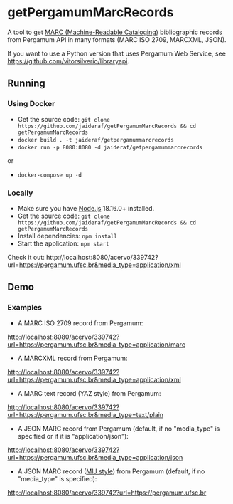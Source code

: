 # getPergamumMarcRecords

A tool to get [MARC (Machine-Readable Cataloging)](https://en.wikipedia.org/wiki/MARC_standards) bibliographic records from Pergamum API in many formats (MARC ISO 2709, MARCXML, JSON).

If you want to use a Python version that uses Pergamum Web Service, see https://github.com/vitorsilverio/libraryapi.

## Running

### Using Docker

- Get the source code: `git clone https://github.com/jaideraf/getPergamumMarcRecords && cd getPergamumMarcRecords`
- `docker build . -t jaideraf/getpergamummarcrecords`
- `docker run -p 8080:8080 -d jaideraf/getpergamummarcrecords`

or

- `docker-compose up -d`

### Locally

- Make sure you have [Node.js](https://nodejs.org/) 18.16.0+ installed. 
- Get the source code: `git clone https://github.com/jaideraf/getPergamumMarcRecords && cd getPergamumMarcRecords`
- Install dependencies: `npm install`
- Start the application: `npm start`

Check it out:  http://localhost:8080/acervo/339742?url=https://pergamum.ufsc.br&media_type=application/xml

## Demo

### Examples

- A MARC ISO 2709 record from Pergamum:

<http://localhost:8080/acervo/339742?url=https://pergamum.ufsc.br&media_type=application/marc>

- A MARCXML record from Pergamum:

<http://localhost:8080/acervo/339742?url=https://pergamum.ufsc.br&media_type=application/xml>

- A MARC text record (YAZ style) from Pergamum:

<http://localhost:8080/acervo/339742?url=https://pergamum.ufsc.br&media_type=text/plain>

- A JSON MARC record from Pergamum (default, if no "media_type" is specified or if it is "application/json"):

<http://localhost:8080/acervo/339742?url=https://pergamum.ufsc.br&media_type=application/json>

- A JSON MARC record ([MIJ style](https://github.com/marc4j/marc4j/wiki/MARC-in-JSON-Description)) from Pergamum (default, if no "media_type" is specified):

<http://localhost:8080/acervo/339742?url=https://pergamum.ufsc.br>